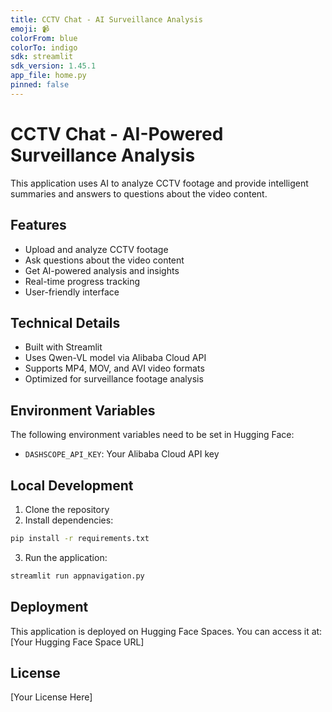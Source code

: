 ```yaml
---
title: CCTV Chat - AI Surveillance Analysis
emoji: 📹
colorFrom: blue
colorTo: indigo
sdk: streamlit
sdk_version: 1.45.1
app_file: home.py
pinned: false
---
```


# CCTV Chat - AI-Powered Surveillance Analysis

This application uses AI to analyze CCTV footage and provide intelligent summaries and answers to questions about the video content.

## Features

- Upload and analyze CCTV footage
- Ask questions about the video content
- Get AI-powered analysis and insights
- Real-time progress tracking
- User-friendly interface

## Technical Details

- Built with Streamlit
- Uses Qwen-VL model via Alibaba Cloud API
- Supports MP4, MOV, and AVI video formats
- Optimized for surveillance footage analysis

## Environment Variables

The following environment variables need to be set in Hugging Face:

- `DASHSCOPE_API_KEY`: Your Alibaba Cloud API key

## Local Development

1. Clone the repository
2. Install dependencies:
```bash
pip install -r requirements.txt
```
3. Run the application:
```bash
streamlit run appnavigation.py
```

## Deployment

This application is deployed on Hugging Face Spaces. You can access it at: [Your Hugging Face Space URL]

## License

[Your License Here] 